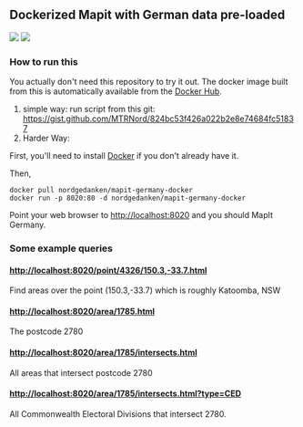 ## Dockerized Mapit with German data pre-loaded

[![](https://images.microbadger.com/badges/image/nordgedanken/mapit-germany-docker.svg)](http://microbadger.com/images/nordgedanken/mapit-germany-docker "Get your own image badge on microbadger.com") [![](https://images.microbadger.com/badges/version/nordgedanken/mapit-germany-docker.svg)](http://microbadger.com/images/nordgedanken/mapit-germany-docker "Get your own version badge on microbadger.com")

### How to run this

You actually don't need this repository to try it out. The docker image built from this is
automatically available from the [Docker Hub](https://registry.hub.docker.com/u/nordgedanken/mapit-germany-docker/).

1. simple way: run script from this git: https://gist.github.com/MTRNord/824bc53f426a022b2e8e74684fc51837
2. Harder Way: 

First, you'll need to install [Docker](https://docs.docker.com/) if you don't already have it.

Then,
```
docker pull nordgedanken/mapit-germany-docker
docker run -p 8020:80 -d nordgedanken/mapit-germany-docker
```

Point your web browser to [http://localhost:8020](http://localhost:8020) and you should
MapIt Germany.

### Some example queries

#### [http://localhost:8020/point/4326/150.3,-33.7.html](http://localhost:8020/point/4326/150.3,-33.7.html)
Find areas over the point (150.3,-33.7) which is roughly Katoomba, NSW

#### [http://localhost:8020/area/1785.html](http://localhost:8020/area/1785.html)
The postcode 2780

#### [http://localhost:8020/area/1785/intersects.html](http://localhost:8020/area/1785/intersects.html)
All areas that intersect postcode 2780

#### [http://localhost:8020/area/1785/intersects.html?type=CED](http://localhost:8020/area/1785/intersects.html?type=CED)
All Commonwealth Electoral Divisions that intersect 2780.

